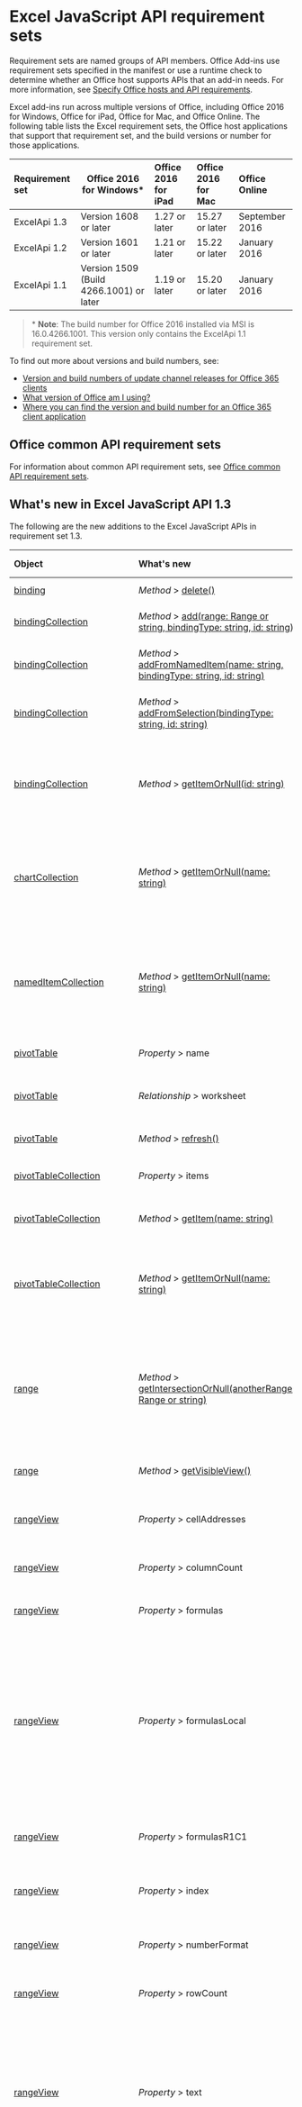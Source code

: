 # Excel JavaScript API requirement sets

Requirement sets are named groups of API members. Office Add-ins use requirement sets specified in the manifest or use a runtime check to determine whether an Office host supports APIs that an add-in needs. For more information, see [Specify Office hosts and API requirements](../../docs/overview/specify-office-hosts-and-api-requirements.md).

Excel add-ins run across multiple versions of Office, including Office 2016 for Windows, Office for iPad, Office for Mac, and Office Online. The following table lists the Excel requirement sets, the Office host applications that support that requirement set, and the build versions or number for those applications. 

|  Requirement set  |  Office 2016 for Windows*  |  Office 2016 for iPad  |  Office 2016 for Mac  | Office Online  |
|:-----|-----|:-----|:-----|:-----|
| ExcelApi 1.3  | Version 1608 or later| 1.27 or later |  15.27 or later| September 2016 | 
| ExcelApi 1.2  | Version 1601 or later | 1.21 or later | 15.22 or later| January 2016 |
| ExcelApi 1.1  | Version 1509 (Build 4266.1001) or later | 1.19 or later | 15.20 or later| January 2016 |

> &#42; **Note**: The build number for Office 2016 installed via MSI is 16.0.4266.1001. This version only contains the ExcelApi 1.1 requirement set.

To find out more about versions and build numbers, see:

- [Version and build numbers of update channel releases for Office 365 clients](https://technet.microsoft.com/en-us/library/mt592918.aspx)
- [What version of Office am I using?](https://support.office.com/en-us/article/What-version-of-Office-am-I-using-932788b8-a3ce-44bf-bb09-e334518b8b19?ui=en-US&rs=en-US&ad=US&fromAR=1)
- [Where you can find the version and build number for an Office 365 client application](https://technet.microsoft.com/en-us/library/mt592918.aspx#Anchor_1)

## Office common API requirement sets
For information about common API requirement sets, see [Office common API requirement sets](office-add-in-requirement-sets.md).

## What's new in Excel JavaScript API 1.3 
The following are the new additions to the Excel JavaScript APIs in requirement set 1.3. 

|Object| What's new| Description|Requirement set|
|:----|:----|:----|:----|
|[binding](https://github.com/OfficeDev/office-js-docs/tree/ExcelJs_1.3_OpenSpec/reference/excel/binding.md)|_Method_ > [delete()](https://github.com/OfficeDev/office-js-docs/tree/ExcelJs_1.3_OpenSpec/reference/excel/binding.md#delete)|Deletes the binding.|1.3|
|[bindingCollection](https://github.com/OfficeDev/office-js-docs/tree/ExcelJs_1.3_OpenSpec/reference/excel/bindingcollection.md)|_Method_ > [add(range: Range or string, bindingType: string, id: string)](https://github.com/OfficeDev/office-js-docs/tree/ExcelJs_1.3_OpenSpec/reference/excel/bindingcollection.md#addrange-range-or-string-bindingtype-string-id-string)|Add a new binding to a particular Range.|1.3|
|[bindingCollection](https://github.com/OfficeDev/office-js-docs/tree/ExcelJs_1.3_OpenSpec/reference/excel/bindingcollection.md)|_Method_ > [addFromNamedItem(name: string, bindingType: string, id: string)](https://github.com/OfficeDev/office-js-docs/tree/ExcelJs_1.3_OpenSpec/reference/excel/bindingcollection.md#addfromnameditemname-string-bindingtype-string-id-string)|Add a new binding based on a named item in the workbook.|1.3|
|[bindingCollection](https://github.com/OfficeDev/office-js-docs/tree/ExcelJs_1.3_OpenSpec/reference/excel/bindingcollection.md)|_Method_ > [addFromSelection(bindingType: string, id: string)](https://github.com/OfficeDev/office-js-docs/tree/ExcelJs_1.3_OpenSpec/reference/excel/bindingcollection.md#addfromselectionbindingtype-string-id-string)|Add a new binding based on the current selection.|1.3|
|[bindingCollection](https://github.com/OfficeDev/office-js-docs/tree/ExcelJs_1.3_OpenSpec/reference/excel/bindingcollection.md)|_Method_ > [getItemOrNull(id: string)](https://github.com/OfficeDev/office-js-docs/tree/ExcelJs_1.3_OpenSpec/reference/excel/bindingcollection.md#getitemornullid-string)|Gets a binding object by ID. If the binding object does not exist, the return object's isNull property will be true.|1.3|
|[chartCollection](https://github.com/OfficeDev/office-js-docs/tree/ExcelJs_1.3_OpenSpec/reference/excel/chartcollection.md)|_Method_ > [getItemOrNull(name: string)](https://github.com/OfficeDev/office-js-docs/tree/ExcelJs_1.3_OpenSpec/reference/excel/chartcollection.md#getitemornullname-string)|Gets a chart using its name. If there are multiple charts with the same name, the first one will be returned.|1.3|
|[namedItemCollection](https://github.com/OfficeDev/office-js-docs/tree/ExcelJs_1.3_OpenSpec/reference/excel/nameditemcollection.md)|_Method_ > [getItemOrNull(name: string)](https://github.com/OfficeDev/office-js-docs/tree/ExcelJs_1.3_OpenSpec/reference/excel/nameditemcollection.md#getitemornullname-string)|Gets a nameditem object using its name. If the nameditem object does not exist, the returned object's isNull property will be true.|1.3|
|[pivotTable](https://github.com/OfficeDev/office-js-docs/tree/ExcelJs_1.3_OpenSpec/reference/excel/pivottable.md)|_Property_ > name|Name of the PivotTable.|1.3|
|[pivotTable](https://github.com/OfficeDev/office-js-docs/tree/ExcelJs_1.3_OpenSpec/reference/excel/pivottable.md)|_Relationship_ > worksheet|The worksheet containing the current PivotTable. Read-only.|1.3|
|[pivotTable](https://github.com/OfficeDev/office-js-docs/tree/ExcelJs_1.3_OpenSpec/reference/excel/pivottable.md)|_Method_ > [refresh()](https://github.com/OfficeDev/office-js-docs/tree/ExcelJs_1.3_OpenSpec/reference/excel/pivottable.md#refresh)|Refreshes the PivotTable.|1.3|
|[pivotTableCollection](https://github.com/OfficeDev/office-js-docs/tree/ExcelJs_1.3_OpenSpec/reference/excel/pivottablecollection.md)|_Property_ > items|A collection of pivotTable objects. Read-only.|1.3|
|[pivotTableCollection](https://github.com/OfficeDev/office-js-docs/tree/ExcelJs_1.3_OpenSpec/reference/excel/pivottablecollection.md)|_Method_ > [getItem(name: string)](https://github.com/OfficeDev/office-js-docs/tree/ExcelJs_1.3_OpenSpec/reference/excel/pivottablecollection.md#getitemname-string)|Gets a PivotTable by name.|1.3|
|[pivotTableCollection](https://github.com/OfficeDev/office-js-docs/tree/ExcelJs_1.3_OpenSpec/reference/excel/pivottablecollection.md)|_Method_ > [getItemOrNull(name: string)](https://github.com/OfficeDev/office-js-docs/tree/ExcelJs_1.3_OpenSpec/reference/excel/pivottablecollection.md#getitemornullname-string)|Gets a PivotTable by name. If the PivotTable does not exist, the return object's isNull property will be true.|1.3|
|[range](https://github.com/OfficeDev/office-js-docs/tree/ExcelJs_1.3_OpenSpec/reference/excel/range.md)|_Method_ > [getIntersectionOrNull(anotherRange: Range or string)](https://github.com/OfficeDev/office-js-docs/tree/ExcelJs_1.3_OpenSpec/reference/excel/range.md#getintersectionornullanotherrange-range-or-string)|Gets the range object that represents the rectangular intersection of the given ranges. If no intersection is found, will return a null object.|1.3|
|[range](https://github.com/OfficeDev/office-js-docs/tree/ExcelJs_1.3_OpenSpec/reference/excel/range.md)|_Method_ > [getVisibleView()](https://github.com/OfficeDev/office-js-docs/tree/ExcelJs_1.3_OpenSpec/reference/excel/range.md#getvisibleview)|Represents the visible rows of the current range.|1.3|
|[rangeView](https://github.com/OfficeDev/office-js-docs/tree/ExcelJs_1.3_OpenSpec/reference/excel/rangeview.md)|_Property_ > cellAddresses|Represents the cell addresses of the RangeView. Read-only.|1.3|
|[rangeView](https://github.com/OfficeDev/office-js-docs/tree/ExcelJs_1.3_OpenSpec/reference/excel/rangeview.md)|_Property_ > columnCount|Returns the number of visible columns. Read-only.|1.3|
|[rangeView](https://github.com/OfficeDev/office-js-docs/tree/ExcelJs_1.3_OpenSpec/reference/excel/rangeview.md)|_Property_ > formulas|Represents the formula in A1-style notation.|1.3|
|[rangeView](https://github.com/OfficeDev/office-js-docs/tree/ExcelJs_1.3_OpenSpec/reference/excel/rangeview.md)|_Property_ > formulasLocal|Represents the formula in A1-style notation, in the user's language and number-formatting locale.  For example, the English "=SUM(A1, introduced in 1.5)" formula would become "=SUMME(A1; 1,5)" in German.|1.3|
|[rangeView](https://github.com/OfficeDev/office-js-docs/tree/ExcelJs_1.3_OpenSpec/reference/excel/rangeview.md)|_Property_ > formulasR1C1|Represents the formula in R1C1-style notation.|1.3|
|[rangeView](https://github.com/OfficeDev/office-js-docs/tree/ExcelJs_1.3_OpenSpec/reference/excel/rangeview.md)|_Property_ > index|Returns a value that represents the index of the RangeView. Read-only.|1.3|
|[rangeView](https://github.com/OfficeDev/office-js-docs/tree/ExcelJs_1.3_OpenSpec/reference/excel/rangeview.md)|_Property_ > numberFormat|Represents Excel's number format code for the given cell.|1.3|
|[rangeView](https://github.com/OfficeDev/office-js-docs/tree/ExcelJs_1.3_OpenSpec/reference/excel/rangeview.md)|_Property_ > rowCount|Returns the number of visible rows. Read-only.|1.3|
|[rangeView](https://github.com/OfficeDev/office-js-docs/tree/ExcelJs_1.3_OpenSpec/reference/excel/rangeview.md)|_Property_ > text|Text values of the specified range. The Text value will not depend on the cell width. The # sign substitution that happens in Excel UI will not affect the text value returned by the API. Read-only.|1.3|
|[rangeView](https://github.com/OfficeDev/office-js-docs/tree/ExcelJs_1.3_OpenSpec/reference/excel/rangeview.md)|_Property_ > valueTypes|Represents the type of data of each cell. Read-only. Possible values are: Unknown, Empty, String, Integer, Double, Boolean, Error.|1.3|
|[rangeView](https://github.com/OfficeDev/office-js-docs/tree/ExcelJs_1.3_OpenSpec/reference/excel/rangeview.md)|_Property_ > values|Represents the raw values of the specified range view. The data returned could be of type string, number, or a boolean. Cell that contain an error will return the error string.|1.3|
|[rangeView](https://github.com/OfficeDev/office-js-docs/tree/ExcelJs_1.3_OpenSpec/reference/excel/rangeview.md)|_Relationship_ > rows|Represents a collection of range views associated with the range. Read-only.|1.3|
|[rangeView](https://github.com/OfficeDev/office-js-docs/tree/ExcelJs_1.3_OpenSpec/reference/excel/rangeview.md)|_Method_ > [getRange()](https://github.com/OfficeDev/office-js-docs/tree/ExcelJs_1.3_OpenSpec/reference/excel/rangeview.md#getrange)|Gets the parent range associated with the current RangeView.|1.3|
|[rangeViewCollection](https://github.com/OfficeDev/office-js-docs/tree/ExcelJs_1.3_OpenSpec/reference/excel/rangeviewcollection.md)|_Property_ > items|A collection of rangeView objects. Read-only.|1.3|
|[rangeViewCollection](https://github.com/OfficeDev/office-js-docs/tree/ExcelJs_1.3_OpenSpec/reference/excel/rangeviewcollection.md)|_Method_ > [getItemAt(index: number)](https://github.com/OfficeDev/office-js-docs/tree/ExcelJs_1.3_OpenSpec/reference/excel/rangeviewcollection.md#getitematindex-number)|Gets a RangeView Row via it's index. Zero-Indexed.|1.3|
|[setting](https://github.com/OfficeDev/office-js-docs/tree/ExcelJs_1.3_OpenSpec/reference/excel/setting.md)|_Property_ > key|Returns the key that represents the id of the Setting. Read-only.|1.3|
|[setting](https://github.com/OfficeDev/office-js-docs/tree/ExcelJs_1.3_OpenSpec/reference/excel/setting.md)|_Method_ > [delete()](https://github.com/OfficeDev/office-js-docs/tree/ExcelJs_1.3_OpenSpec/reference/excel/setting.md#delete)|Deletes the setting.|1.3|
|[settingCollection](https://github.com/OfficeDev/office-js-docs/tree/ExcelJs_1.3_OpenSpec/reference/excel/settingcollection.md)|_Property_ > items|A collection of setting objects. Read-only.|1.3|
|[settingCollection](https://github.com/OfficeDev/office-js-docs/tree/ExcelJs_1.3_OpenSpec/reference/excel/settingcollection.md)|_Method_ > [getItem(key: string)](https://github.com/OfficeDev/office-js-docs/tree/ExcelJs_1.3_OpenSpec/reference/excel/settingcollection.md#getitemkey-string)|Gets a Setting entry via the key.|1.3|
|[settingCollection](https://github.com/OfficeDev/office-js-docs/tree/ExcelJs_1.3_OpenSpec/reference/excel/settingcollection.md)|_Method_ > [getItemOrNull(key: string)](https://github.com/OfficeDev/office-js-docs/tree/ExcelJs_1.3_OpenSpec/reference/excel/settingcollection.md#getitemornullkey-string)|Gets a Setting entry via the key. If the Setting does not exist, the returned object's isNull property will be true.|1.3|
|[settingCollection](https://github.com/OfficeDev/office-js-docs/tree/ExcelJs_1.3_OpenSpec/reference/excel/settingcollection.md)|_Method_ > [set(key: string, value: string)](https://github.com/OfficeDev/office-js-docs/tree/ExcelJs_1.3_OpenSpec/reference/excel/settingcollection.md#setkey-string-value-string)|Sets or adds the specified setting to the workbook.|1.3|
|[settingsChangedEventArgs](https://github.com/OfficeDev/office-js-docs/tree/ExcelJs_1.3_OpenSpec/reference/excel/settingschangedeventargs.md)|_Relationship_ > settingCollection|Gets the Setting object that represents the binding that raised the SettingsChanged event|1.3|
|[table](https://github.com/OfficeDev/office-js-docs/tree/ExcelJs_1.3_OpenSpec/reference/excel/table.md)|_Property_ > highlightFirstColumn|Indicates whether the first column contains special formatting.|1.3|
|[table](https://github.com/OfficeDev/office-js-docs/tree/ExcelJs_1.3_OpenSpec/reference/excel/table.md)|_Property_ > highlightLastColumn|Indicates whether the last column contains special formatting.|1.3|
|[table](https://github.com/OfficeDev/office-js-docs/tree/ExcelJs_1.3_OpenSpec/reference/excel/table.md)|_Property_ > showBandedColumns|Indicates whether the columns show banded formatting in which odd columns are highlighted differently from even ones to make reading the table easier.|1.3|
|[table](https://github.com/OfficeDev/office-js-docs/tree/ExcelJs_1.3_OpenSpec/reference/excel/table.md)|_Property_ > showBandedRows|Indicates whether the rows show banded formatting in which odd rows are highlighted differently from even ones to make reading the table easier.|1.3|
|[table](https://github.com/OfficeDev/office-js-docs/tree/ExcelJs_1.3_OpenSpec/reference/excel/table.md)|_Property_ > showFilterButton|Indicates whether the filter buttons are visible at the top of each column header. Setting this is only allowed if the table contains a header row.|1.3|
|[tableCollection](https://github.com/OfficeDev/office-js-docs/tree/ExcelJs_1.3_OpenSpec/reference/excel/tablecollection.md)|_Method_ > [getItemOrNull(key: number or string)](https://github.com/OfficeDev/office-js-docs/tree/ExcelJs_1.3_OpenSpec/reference/excel/tablecollection.md#getitemornullkey-number-or-string)|Gets a table by Name or ID. If the table does not exist, the return object's isNull property will be true.|1.3|
|[tableColumnCollection](https://github.com/OfficeDev/office-js-docs/tree/ExcelJs_1.3_OpenSpec/reference/excel/tablecolumncollection.md)|_Method_ > [getItemOrNull(key: number or string)](https://github.com/OfficeDev/office-js-docs/tree/ExcelJs_1.3_OpenSpec/reference/excel/tablecolumncollection.md#getitemornullkey-number-or-string)|Gets a column object by Name or ID. If the column does not exist, the returned object's isNull property will be true.|1.3|
|[workbook](https://github.com/OfficeDev/office-js-docs/tree/ExcelJs_1.3_OpenSpec/reference/excel/workbook.md)|_Relationship_ > pivotTables|Represents a collection of PivotTables associated with the workbook. Read-only.|1.3|
|[workbook](https://github.com/OfficeDev/office-js-docs/tree/ExcelJs_1.3_OpenSpec/reference/excel/workbook.md)|_Relationship_ > settings|Represents a collection of Settings associated with the workbook. Read-only.|1.3|
|[worksheet](https://github.com/OfficeDev/office-js-docs/tree/ExcelJs_1.3_OpenSpec/reference/excel/worksheet.md)|_Relationship_ > pivotTables|Collection of PivotTables that are part of the worksheet. Read-only.|1.3|

## What's new in Excel JavaScript API 1.2
The following are the new additions to the Excel JavaScript APIs in requirement set 1.2. 

|Object| What's new| Description|Requirement set|
|:----|:----|:----|:----|
|[chart](../excel/chart.md)|_Property_ > id|Gets a chart based on its position in the collection. Read-only.|1.2|
|[chart](../excel/chart.md)|_Relationship_ > worksheet|The worksheet containing the current chart. Read-only.|1.2|
|[chart](../excel/chart.md)|_Method_ > [getImage(height: number, width: number, fittingMode: string)](../excel/chart.md#getimageheight-number-width-number-fittingmode-string)|Renders the chart as a base64-encoded image by scaling the chart to fit the specified dimensions.|1.2|
|[filter](../excel/filter.md)|_Relationship_ > criteria|The currently applied filter on the given column. Read-only.|1.2|
|[filter](../excel/filter.md)|_Method_ > [apply(criteria: FilterCriteria)](../excel/filter.md#applycriteria-filtercriteria)|Apply the given filter criteria on the given column.|1.2|
|[filter](../excel/filter.md)|_Method_ > [applyBottomItemsFilter(count: number)](../excel/filter.md#applybottomitemsfiltercount-number)|Apply a "Bottom Item" filter to the column for the given number of elements.|1.2|
|[filter](../excel/filter.md)|_Method_ > [applyBottomPercentFilter(percent: number)](../excel/filter.md#applybottompercentfilterpercent-number)|Apply a "Bottom Percent" filter to the column for the given percentage of elements.|1.2|
|[filter](../excel/filter.md)|_Method_ > [applyCellColorFilter(color: string)](../excel/filter.md#applycellcolorfiltercolor-string)|Apply a "Cell Color" filter to the column for the given color.|1.2|
|[filter](../excel/filter.md)|_Method_ > [applyCustomFilter(criteria1: string, criteria2: string, oper: string)](../excel/filter.md#applycustomfiltercriteria1-string-criteria2-string-oper-string)|Apply a "Icon" filter to the column for the given criteria strings.|1.2|
|[filter](../excel/filter.md)|_Method_ > [applyDynamicFilter(criteria: string)](../excel/filter.md#applydynamicfiltercriteria-string)|Apply a "Dynamic" filter to the column.|1.2|
|[filter](../excel/filter.md)|_Method_ > [applyFontColorFilter(color: string)](../excel/filter.md#applyfontcolorfiltercolor-string)|Apply a "Font Color" filter to the column for the given color.|1.2|
|[filter](../excel/filter.md)|_Method_ > [applyIconFilter(icon: Icon)](../excel/filter.md#applyiconfiltericon-icon)|Apply a "Icon" filter to the column for the given icon.|1.2|
|[filter](../excel/filter.md)|_Method_ > [applyTopItemsFilter(count: number)](../excel/filter.md#applytopitemsfiltercount-number)|Apply a "Top Item" filter to the column for the given number of elements.|1.2|
|[filter](../excel/filter.md)|_Method_ > [applyTopPercentFilter(percent: number)](../excel/filter.md#applytoppercentfilterpercent-number)|Apply a "Top Percent" filter to the column for the given percentage of elements.|1.2|
|[filter](../excel/filter.md)|_Method_ > [applyValuesFilter(values: ()[])](../excel/filter.md#applyvaluesfiltervalues-)|Apply a "Values" filter to the column for the given values.|1.2|
|[filter](../excel/filter.md)|_Method_ > [clear()](../excel/filter.md#clear)|Clear the filter on the given column.|1.2|
|[filterCriteria](../excel/filtercriteria.md)|_Property_ > color|The HTML color string used to filter cells. Used with "cellColor" and "fontColor" filtering.|1.2|
|[filterCriteria](../excel/filtercriteria.md)|_Property_ > criterion1|The first criterion used to filter data. Used as an operator in the case of "custom" filtering.|1.2|
|[filterCriteria](../excel/filtercriteria.md)|_Property_ > criterion2|The second criterion used to filter data. Only used as an operator in the case of "custom" filtering.|1.2|
|[filterCriteria](../excel/filtercriteria.md)|_Property_ > dynamicCriteria|The dynamic criteria from the Excel.DynamicFilterCriteria set to apply on this column. Used with "dynamic" filtering. Possible values are: Unknown, AboveAverage, AllDatesInPeriodApril, AllDatesInPeriodAugust, AllDatesInPeriodDecember, AllDatesInPeriodFebruray, AllDatesInPeriodJanuary, AllDatesInPeriodJuly, AllDatesInPeriodJune, AllDatesInPeriodMarch, AllDatesInPeriodMay, AllDatesInPeriodNovember, AllDatesInPeriodOctober, AllDatesInPeriodQuarter1, AllDatesInPeriodQuarter2, AllDatesInPeriodQuarter3, AllDatesInPeriodQuarter4, AllDatesInPeriodSeptember, BelowAverage, LastMonth, LastQuarter, LastWeek, LastYear, NextMonth, NextQuarter, NextWeek, NextYear, ThisMonth, ThisQuarter, ThisWeek, ThisYear, Today, Tomorrow, YearToDate, Yesterday.|1.2|
|[filterCriteria](../excel/filtercriteria.md)|_Property_ > filterOn|The property used by the filter to determine whether the values should stay visible. Possible values are: BottomItems, BottomPercent, CellColor, Dynamic, FontColor, Values, TopItems, TopPercent, Icon, Custom.|1.2|
|[filterCriteria](../excel/filtercriteria.md)|_Property_ > operator|The operator used to combine criterion 1 and 2 when using "custom" filtering. Possible values are: And, Or.|1.2|
|[filterCriteria](../excel/filtercriteria.md)|_Property_ > values|The set of values to be used as part of "values" filtering.|1.2|
|[filterCriteria](../excel/filtercriteria.md)|_Relationship_ > icon|The icon used to filter cells. Used with "icon" filtering.|1.2|
|[filterDatetime](../excel/filterdatetime.md)|_Property_ > date|The date in ISO8601 format used to filter data.|1.2|
|[filterDatetime](../excel/filterdatetime.md)|_Property_ > specificity|How specific the date should be used to keep data. For example, if the date is 2005-04-02 and the specifity is set to "month", the filter operation will keep all rows with a date in the month of april 2009. Possible values are: Year, Monday, Day, Hour, Minute, Second.|1.2|
|[formatProtection](../excel/formatprotection.md)|_Property_ > formulaHidden|Indicates if Excel hides the formula for the cells in the range. A null value indicates that the entire range doesn't have uniform formula hidden setting.|1.2|
|[formatProtection](../excel/formatprotection.md)|_Property_ > locked|Indicates if Excel locks the cells in the object. A null value indicates that the entire range doesn't have uniform lock setting.|1.2|
|[icon](../excel/icon.md)|_Property_ > index|Represents the index of the icon in the given set.|1.2|
|[icon](../excel/icon.md)|_Property_ > set|Represents the set that the icon is part of. Possible values are: Invalid, ThreeArrows, ThreeArrowsGray, ThreeFlags, ThreeTrafficLights1, ThreeTrafficLights2, ThreeSigns, ThreeSymbols, ThreeSymbols2, FourArrows, FourArrowsGray, FourRedToBlack, FourRating, FourTrafficLights, FiveArrows, FiveArrowsGray, FiveRating, FiveQuarters, ThreeStars, ThreeTriangles, FiveBoxes.|1.2|
|[range](../excel/range.md)|_Property_ > columnHidden|Represents if all columns of the current range are hidden.|1.2|
|[range](../excel/range.md)|_Property_ > formulasR1C1|Represents the formula in R1C1-style notation.|1.2|
|[range](../excel/range.md)|_Property_ > hidden|Represents if all cells of the current range are hidden. Read-only.|1.2|
|[range](../excel/range.md)|_Property_ > rowHidden|Represents if all rows of the current range are hidden.|1.2|
|[range](../excel/range.md)|_Relationship_ > sort|Represents the range sort of the current range. Read-only.|1.2|
|[range](../excel/range.md)|_Method_ > [merge(across: bool)](../excel/range.md#mergeacross-bool)|Merge the range cells into one region in the worksheet.|1.2|
|[range](../excel/range.md)|_Method_ > [unmerge()](../excel/range.md#unmerge)|Unmerge the range cells into separate cells.|1.2|
|[rangeFormat](../excel/rangeformat.md)|_Property_ > columnWidth|Gets or sets the width of all colums within the range. If the column widths are not uniform, null will be returned.|1.2|
|[rangeFormat](../excel/rangeformat.md)|_Property_ > rowHeight|Gets or sets the height of all rows in the range. If the row heights are not uniform null will be returned.|1.2|
|[rangeFormat](../excel/rangeformat.md)|_Relationship_ > protection|Returns the format protection object for a range. Read-only.|1.2|
|[rangeFormat](../excel/rangeformat.md)|_Method_ > [autofitColumns()](../excel/rangeformat.md#autofitcolumns)|Changes the width of the columns of the current range to achieve the best fit, based on the current data in the columns.|1.2|
|[rangeFormat](../excel/rangeformat.md)|_Method_ > [autofitRows()](../excel/rangeformat.md#autofitrows)|Changes the height of the rows of the current range to achieve the best fit, based on the current data in the columns.|1.2|
|[rangeReference](../excel/rangereference.md)|_Property_ > address|Represents the visible rows of the current range.|1.2|
|[rangeSort](../excel/rangesort.md)|_Method_ > [apply(fields: SortField[], matchCase: bool, hasHeaders: bool, orientation: string, method: string)](../excel/rangesort.md#applyfields-sortfield-matchcase-bool-hasheaders-bool-orientation-string-method-string)|Perform a sort operation.|1.2|
|[sortField](../excel/sortfield.md)|_Property_ > ascending|Represents whether the sorting is done in an ascending fashion.|1.2|
|[sortField](../excel/sortfield.md)|_Property_ > color|Represents the color that is the target of the condition if the sorting is on font or cell color.|1.2|
|[sortField](../excel/sortfield.md)|_Property_ > dataOption|Represents additional sorting options for this field. Possible values are: Normal, TextAsNumber.|1.2|
|[sortField](../excel/sortfield.md)|_Property_ > key|Represents the column (or row, depending on the sort orientation) that the condition is on. Represented as an offset from the first column (or row).|1.2|
|[sortField](../excel/sortfield.md)|_Property_ > sortOn|Represents the type of sorting of this condition. Possible values are: Value, CellColor, FontColor, Icon.|1.2|
|[sortField](../excel/sortfield.md)|_Relationship_ > icon|Represents the icon that is the target of the condition if the sorting is on the cell's icon.|1.2|
|[table](../excel/table.md)|_Relationship_ > sort|Represents the sorting for the table. Read-only.|1.2|
|[table](../excel/table.md)|_Relationship_ > worksheet|The worksheet containing the current table. Read-only.|1.2|
|[table](../excel/table.md)|_Method_ > [clearFilters()](../excel/table.md#clearfilters)|Clears all the filters currently applied on the table.|1.2|
|[table](../excel/table.md)|_Method_ > [convertToRange()](../excel/table.md#converttorange)|Converts the table into a normal range of cells. All data is preserved.|1.2|
|[table](../excel/table.md)|_Method_ > [reapplyFilters()](../excel/table.md#reapplyfilters)|Reapplies all the filters currently on the table.|1.2|
|[tableColumn](../excel/tablecolumn.md)|_Relationship_ > filter|Retrieve the filter applied to the column. Read-only.|1.2|
|[tableSort](../excel/tablesort.md)|_Property_ > matchCase|Represents whether the casing impacted the last sort of the table. Read-only.|1.2|
|[tableSort](../excel/tablesort.md)|_Property_ > method|Represents Chinese character ordering method last used to sort the table. Read-only. Possible values are: PinYin, StrokeCount.|1.2|
|[tableSort](../excel/tablesort.md)|_Relationship_ > fields|Represents the current conditions used to last sort the table. Read-only.|1.2|
|[tableSort](../excel/tablesort.md)|_Method_ > [apply(fields: SortField[], matchCase: bool, method: string)](../excel/tablesort.md#applyfields-sortfield-matchcase-bool-method-string)|Perform a sort operation.|1.2|
|[tableSort](../excel/tablesort.md)|_Method_ > [clear()](../excel/tablesort.md#clear)|Clears the sorting that is currently on the table. While this doesn't modify the table's ordering, it clears the state of the header buttons.|1.2|
|[tableSort](../excel/tablesort.md)|_Method_ > [reapply()](../excel/tablesort.md#reapply)|Reapplies the current sorting parameters to the table.|1.2|
|[workbook](../excel/workbook.md)|_Relationship_ > functions|Represents Excel application instance that contains this workbook. Read-only.|1.2|
|[worksheet](../excel/worksheet.md)|_Relationship_ > protection|Returns sheet protection object for a worksheet. Read-only.|1.2|
|[worksheetProtection](../excel/worksheetprotection.md)|_Property_ > protected|Indicates if the worksheet is protected. Read-Only. Read-only.|1.2|
|[worksheetProtection](../excel/worksheetprotection.md)|_Relationship_ > options|Sheet protection options. Read-only.|1.2|
|[worksheetProtection](../excel/worksheetprotection.md)|_Method_ > [protect(options: WorksheetProtectionOptions)](../excel/worksheetprotection.md#protectoptions-worksheetprotectionoptions)|Protects a worksheet. Fails if the worksheet has been protected.|1.2|
|[worksheetProtection](../excel/worksheetprotection.md)|_Method_ > [unprotect()](../excel/worksheetprotection.md#unprotect)|Unprotects a worksheet.|1.2|
|[worksheetProtectionOptions](../excel/worksheetprotectionoptions.md)|_Property_ > allowAutoFilter|Represents the worksheet protection option of allowing using auto filter feature.|1.2|
|[worksheetProtectionOptions](../excel/worksheetprotectionoptions.md)|_Property_ > allowDeleteColumns|Represents the worksheet protection option of allowing deleting columns.|1.2|
|[worksheetProtectionOptions](../excel/worksheetprotectionoptions.md)|_Property_ > allowDeleteRows|Represents the worksheet protection option of allowing deleting rows.|1.2|
|[worksheetProtectionOptions](../excel/worksheetprotectionoptions.md)|_Property_ > allowFormatCells|Represents the worksheet protection option of allowing formatting cells.|1.2|
|[worksheetProtectionOptions](../excel/worksheetprotectionoptions.md)|_Property_ > allowFormatColumns|Represents the worksheet protection option of allowing formatting columns.|1.2|
|[worksheetProtectionOptions](../excel/worksheetprotectionoptions.md)|_Property_ > allowFormatRows|Represents the worksheet protection option of allowing formatting rows.|1.2|
|[worksheetProtectionOptions](../excel/worksheetprotectionoptions.md)|_Property_ > allowInsertColumns|Represents the worksheet protection option of allowing inserting columns.|1.2|
|[worksheetProtectionOptions](../excel/worksheetprotectionoptions.md)|_Property_ > allowInsertHyperlinks|Represents the worksheet protection option of allowing inserting hyperlinks.|1.2|
|[worksheetProtectionOptions](../excel/worksheetprotectionoptions.md)|_Property_ > allowInsertRows|Represents the worksheet protection option of allowing inserting rows.|1.2|
|[worksheetProtectionOptions](../excel/worksheetprotectionoptions.md)|_Property_ > allowPivotTables|Represents the worksheet protection option of allowing using PivotTable feature.|1.2|
|[worksheetProtectionOptions](../excel/worksheetprotectionoptions.md)|_Property_ > allowSort|Represents the worksheet protection option of allowing using sort feature.|1.2|

## Excel JavaScript API 1.1
Excel JavaScript API 1.1 is the first version of the API. For details about the API,  see the Excel JavaScript API reference topics.  
    
## Additional resources

- [Specify Office hosts and API requirements](../../docs/overview/specify-office-hosts-and-api-requirements.md)
- [Office Add-ins XML manifest](../../docs/overview/add-in-manifests.md)

